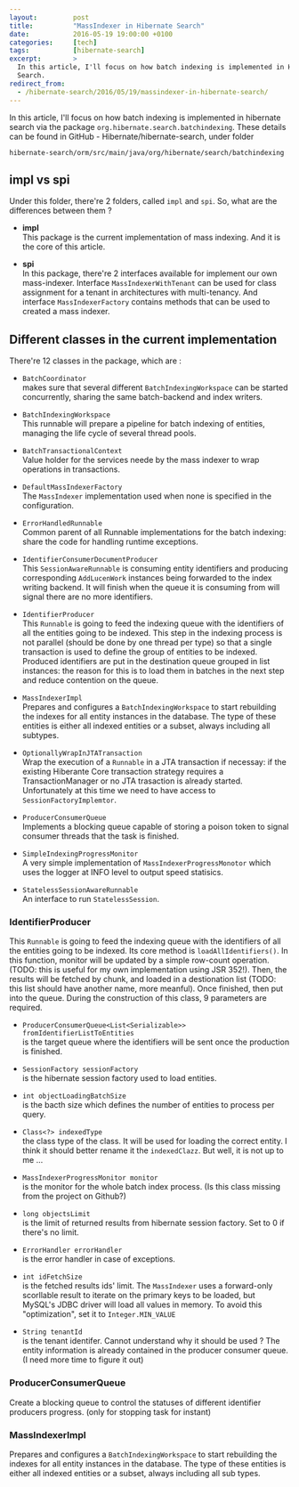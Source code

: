 ```yaml
---
layout:         post
title:          "MassIndexer in Hibernate Search"
date:           2016-05-19 19:00:00 +0100
categories:     [tech]
tags:           [hibernate-search]
excerpt:        >
  In this article, I'll focus on how batch indexing is implemented in Hibernate
  Search.
redirect_from:
  - /hibernate-search/2016/05/19/massindexer-in-hibernate-search/
---
```


In this article, I'll focus on how batch indexing is implemented in hibernate
search via the package `org.hibernate.search.batchindexing`. These details can
be found in GitHub - Hibernate/hibernate-search, under folder 

    hibernate-search/orm/src/main/java/org/hibernate/search/batchindexing

## impl vs spi

Under this folder, there're 2 folders, called `impl` and `spi`. So, what are 
the differences between them ? 

*  __impl__  
   This package is the current implementation of mass indexing. And it is the
   core of this article. 

*  __spi__  
   In this package, there're 2 interfaces available for implement our own
   mass-indexer. Interface `MassIndexerWithTenant` can be used for class 
   assignment for a tenant in architectures with multi-tenancy. And interface
   `MassIndexerFactory` contains methods that can be used to created a 
   mass indexer.

## Different classes in the current implementation

There're 12 classes in the package, which are :

*  `BatchCoordinator`  
   makes sure that several different
   `BatchIndexingWorkspace` can be started concurrently, sharing the same
   batch-backend and index writers.

*  `BatchIndexingWorkspace`  
   This runnable will prepare a pipeline for batch
   indexing of entities, managing the life cycle of several thread pools.

*  `BatchTransactionalContext`  
   Value holder for the services neede by the mass
   indexer to wrap operations in transactions.

*  `DefaultMassIndexerFactory`  
   The `MassIndexer` implementation used when none
   is specified in the configuration.

*  `ErrorHandledRunnable`  
   Common parent of all Runnable implementations for the
   batch indexing: share the code for handling runtime exceptions.

*  `IdentifierConsumerDocumentProducer`  
   This `SessionAwareRunnable` is
   consuming entity identifiers and producing corresponding `AddLucenWork` 
   instances being forwarded to the index writing backend. It will finish when
   the queue it is consuming from will signal there are no more identifiers.

*  `IdentifierProducer`  
   This `Runnable` is going to feed the indexing queue
   with the identifiers of all the entities going to be indexed. This step in 
   the indexing process is not parallel (should be done by one thread per type)
   so that a single transaction is used to define the group of entities to be 
   indexed. Produced identifiers are put in the destination queue grouped in
   list instances: the reason for this is to load them in batches in the next
   step and reduce contention on the queue.

*  `MassIndexerImpl`  
   Prepares and configures a `BatchIndexingWorkspace` to
   start rebuilding the indexes for all entity instances in the database. The 
   type of these entities is either all indexed entities or a subset, always
   including all subtypes.

*  `OptionallyWrapInJTATransaction`  
   Wrap the execution of a `Runnable` in a JTA
   transaction if necessay: if the existing Hiberante Core transaction strategy
   requires a TransactionManager or no JTA trasaction is already started.
   Unfortunately at this time we need to have access to 
   `SessionFactoryImplemtor`.

*  `ProducerConsumerQueue`  
   Implements a blocking queue capable of storing a 
   poison token to signal consumer threads that the task is finished.

*  `SimpleIndexingProgressMonitor`  
   A very simple implementation of
   `MassIndexerProgressMonotor` which uses the logger at INFO level to output
   speed statisics.

*  `StatelessSessionAwareRunnable`  
   An interface to run `StatelessSession`.

### IdentifierProducer

This `Runnable` is going to feed the indexing queue with the identifiers of
all the entities going to be indexed. Its core method is `loadAllIdentifiers()`. 
In this function, monitor will be updated by a simple row-count operation. 
(TODO: this is useful for my own implementation using JSR 352!). Then, the 
results will be fetched by chunk, and loaded in a destionation list (TODO:
this list should have another name, more meanful). Once finished, then put into
the queue. During the construction of this class, 9 parameters are required.

*  `ProducerConsumerQueue<List<Serializable>> fromIdentifierListToEntities`  
   is the target queue where the identifiers will be sent once the production
   is finished. 

*  `SessionFactory sessionFactory`  
   is the hibernate session factory used to load entities.

*  `int objectLoadingBatchSize`   
   is the bacth size which defines the number of entities to process per query.

*  `Class<?> indexedType`  
   the class type of the class. It will be used for loading the correct entity.
   I think it should better rename it the `indexedClazz`. But well, it is not
   up to me ...

*  `MassIndexerProgressMonitor monitor`  
   is the monitor for the whole batch index process. (Is this class missing 
   from the project on Github?)

*  `long objectsLimit`  
   is the limit of returned results from hibernate session factory. Set to 0 if 
   there's no limit.

*  `ErrorHandler errorHandler`  
   is the error handler in case of exceptions.

*  `int idFetchSize`  
   is the fetched results ids' limit. The `MassIndexer` uses a forward-only
   scorllable result to iterate on the primary keys to be loaded, but MySQL's
   JDBC driver will load all values in memory. To avoid this "optimization",
   set it to `Integer.MIN_VALUE`

*  `String tenantId`  
   is the tenant identifer. Cannot understand why it should be used ? The
   entity information is already contained in the producer consumer queue.
   (I need more time to figure it out)

### ProducerConsumerQueue

Create a blocking queue to control the statuses of different identifier 
producers progress. (only for stopping task for instant)

### MassIndexerImpl

Prepares and configures a `BatchIndexingWorkspace` to start rebuilding the
indexes for all entity instances in the database. The type of these entities
is either all indexed entities or a subset, always including all sub types.

